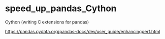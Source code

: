 # speed_up_pandas_Cython
 Cython (writing C extensions for pandas)
 
 https://pandas.pydata.org/pandas-docs/dev/user_guide/enhancingperf.html

